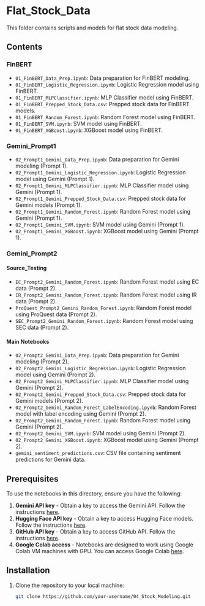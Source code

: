 # Flat_Stock_Data

This folder contains scripts and models for flat stock data modeling.

## Contents

### FinBERT
- `01_FinBERT_Data_Prep.ipynb`: Data preparation for FinBERT modeling.
- `01_FinBERT_Logistic_Regression.ipynb`: Logistic Regression model using FinBERT.
- `01_FinBERT_MLPClassifier.ipynb`: MLP Classifier model using FinBERT.
- `01_FinBERT_Prepped_Stock_Data.csv`: Prepped stock data for FinBERT models.
- `01_FinBERT_Random_Forest.ipynb`: Random Forest model using FinBERT.
- `01_FinBERT_SVM.ipynb`: SVM model using FinBERT.
- `01_FinBERT_XGBoost.ipynb`: XGBoost model using FinBERT.

### Gemini_Prompt1
- `02_Prompt1_Gemini_Data_Prep.ipynb`: Data preparation for Gemini modeling (Prompt 1).
- `02_Prompt1_Gemini_Logistic_Regression.ipynb`: Logistic Regression model using Gemini (Prompt 1).
- `02_Prompt1_Gemini_MLPClassifier.ipynb`: MLP Classifier model using Gemini (Prompt 1).
- `02_Prompt1_Gemini_Prepped_Stock_Data.csv`: Prepped stock data for Gemini models (Prompt 1).
- `02_Prompt1_Gemini_Random_Forest.ipynb`: Random Forest model using Gemini (Prompt 1).
- `02_Prompt1_Gemini_SVM.ipynb`: SVM model using Gemini (Prompt 1).
- `02_Prompt1_Gemini_XGBoost.ipynb`: XGBoost model using Gemini (Prompt 1).

### Gemini_Prompt2
#### Source_Testing
- `EC_Prompt2_Gemini_Random_Forest.ipynb`: Random Forest model using EC data (Prompt 2).
- `IR_Prompt2_Gemini_Random_Forest.ipynb`: Random Forest model using IR data (Prompt 2).
- `ProQuest_Prompt2_Gemini_Random_Forest.ipynb`: Random Forest model using ProQuest data (Prompt 2).
- `SEC_Prompt2_Gemini_Random_Forest.ipynb`: Random Forest model using SEC data (Prompt 2).

#### Main Notebooks
- `02_Prompt2_Gemini_Data_Prep.ipynb`: Data preparation for Gemini modeling (Prompt 2).
- `02_Prompt2_Gemini_Logistic_Regression.ipynb`: Logistic Regression model using Gemini (Prompt 2).
- `02_Prompt2_Gemini_MLPClassifier.ipynb`: MLP Classifier model using Gemini (Prompt 2).
- `02_Prompt2_Gemini_Prepped_Stock_Data.csv`: Prepped stock data for Gemini models (Prompt 2).
- `02_Prompt2_Gemini_Random_Forest_LabelEncoding.ipynb`: Random Forest model with label encoding using Gemini (Prompt 2).
- `02_Prompt2_Gemini_Random_Forest.ipynb`: Random Forest model using Gemini (Prompt 2).
- `02_Prompt2_Gemini_SVM.ipynb`: SVM model using Gemini (Prompt 2).
- `02_Prompt2_Gemini_XGBoost.ipynb`: XGBoost model using Gemini (Prompt 2).
- `gemini_sentiment_predictions.csv`: CSV file containing sentiment predictions for Gemini data.

## Prerequisites

To use the notebooks in this directory, ensure you have the following:

1. **Gemini API key** - Obtain a key to access the Gemini API. Follow the instructions [here](https://www.gemini.com/cryptopedia/api).
2. **Hugging Face API key** - Obtain a key to access Hugging Face models. Follow the instructions [here](https://huggingface.co/docs/api-inference/quicktour#getting-started).
3. **GitHub API key** - Obtain a key to access GitHub API. Follow the instructions [here](https://docs.github.com/en/rest/overview/other-authentication-methods#personal-access-tokens).
4. **Google Colab access** - Notebooks are designed to work using Google Colab VM machines with GPU. You can access Google Colab [here](https://colab.research.google.com/).

## Installation

1. Clone the repository to your local machine:
   ```bash
   git clone https://github.com/your-username/04_Stock_Modeling.git
